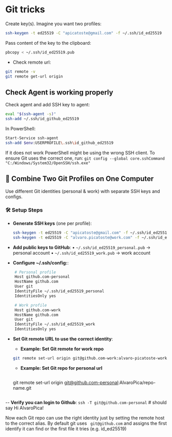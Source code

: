 # Git tricks

Create key(s). Imagine you want two profiles:

```bash
ssh-keygen -t ed25519 -C "apicatoste@gmail.com" -f ~/.ssh/id_ed25519
```

Pass content of the key to the clipboard:

```bash
pbcopy < ~/.ssh/id_ed25519.pub
```

- Check remote url:

```bash
git remote -v
git remote get-url origin  
```

## Check Agent is working properly

Check agent and add SSH key to agent:

```bash
eval "$(ssh-agent -s)"
ssh-add ~/.ssh/id_github_ed25519
```

In PowerShell:

```bash
Start-Service ssh-agent
ssh-add $env:USERPROFILE\.ssh\id_github_ed25519
```

If it does not work PowerShell might be using the wrong SSH client. To ensure Git uses the correct one, run:
`git config --global core.sshCommand "C:/Windows/System32/OpenSSH/ssh.exe"`

## 🔀 Combine Two Git Profiles on One Computer

Use different Git identities (personal & work) with separate SSH keys and configs.

### 🛠️ Setup Steps

- **Generate SSH keys** (one per profile):

  ```bash
  ssh-keygen -t ed25519 -C "apicatoste@gmail.com" -f ~/.ssh/id_ed25519_personal
  ssh-keygen -t ed25519 -C "alvaro.picatoste@work.com" -f ~/.ssh/id_ed25519_work

- **Add public keys to GitHub**:
	•	`~/.ssh/id_ed25519_personal.pub` → personal account
	•	`~/.ssh/id_ed25519_work.pub` → work account

- **Configure ~/.ssh/config:**:

```bash
    # Personal profile
    Host github.com-personal
    HostName github.com
    User git
    IdentityFile ~/.ssh/id_ed25519_personal
    IdentitiesOnly yes

    # Work profile
    Host github.com-work
    HostName github.com
    User git
    IdentityFile ~/.ssh/id_ed25519_work
    IdentitiesOnly yes
```

- **Set Git remote URL to use the correct identity**:

    - **Example: Set Git remote for work repo**

  ```bash
  git remote set-url origin git@github.com-work:alvaro-picatoste-work/repo-name.git
  ```

  - **Example: Set Git repo for personal url**

    ```bash
  git remote set-url origin git@github.com-personal:AlvaroPica/repo-name.git
  ```

-- **Verify you can login to Github**:
`ssh -T git@github.com-personal`  # should say Hi AlvaroPica!

Now each Git repo can use the right identity just by setting the remote host to the correct alias. By default git uses ` git@github.com` and assigns the first identify it can find or the first file it tries (e.g. id_ed25519)
